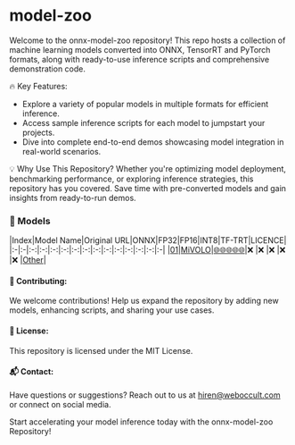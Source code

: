# model-zoo
Welcome to the onnx-model-zoo repository! This repo hosts a collection of machine learning models converted into ONNX, TensorRT and PyTorch formats, along with ready-to-use inference scripts and comprehensive demonstration code.

🔥 Key Features:
- Explore a variety of popular models in multiple formats for efficient inference.
- Access sample inference scripts for each model to jumpstart your projects.
- Dive into complete end-to-end demos showcasing model integration in real-world scenarios.

💡 Why Use This Repository?
Whether you're optimizing model deployment, benchmarking performance, or exploring inference strategies, this repository has you covered. Save time with pre-converted models and gain insights from ready-to-run demos.

### 🧠 Models
|Index|Model Name|Original URL|ONNX|FP32|FP16|INT8|TF-TRT|LICENCE|
|:-|:-|:-:|:-:|:-:|:-:|:-:|:-:|:-:|:-:|:-:|:-:|:-:|:-:|:-|
|[01](https://github.com/weboccult-ai/onnx-model-zoo/blob/main/MiVOLO_age_and_gender)|[MiVOLO](https://github.com/weboccult-ai/onnx-model-zoo/blob/main/MiVOLO_age_and_gender)|[🌐🌐🌐🌐🌐](https://github.com/WildChlamydia/MiVOLO/tree/main)|❌ |❌ |❌ |❌ |❌ |[Other](https://github.com/WildChlamydia/MiVOLO/blob/main/license/en_us.pdf)|


#### 🤝 Contributing:
We welcome contributions! Help us expand the repository by adding new models, enhancing scripts, and sharing your use cases.

#### 📝 License:
This repository is licensed under the MIT License.

#### 📬 Contact:
Have questions or suggestions? Reach out to us at [hiren@weboccult.com](mailto:hiren@weboccult.com) or connect on social media.

Start accelerating your model inference today with the onnx-model-zoo Repository!
